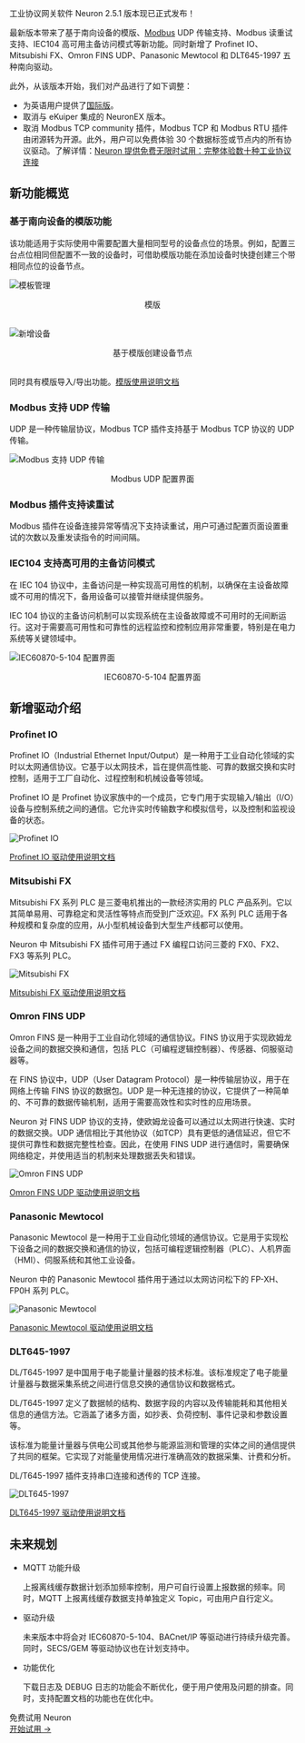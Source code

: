 工业协议网关软件 Neuron 2.5.1 版本现已正式发布！

最新版本带来了基于南向设备的模版、[Modbus](https://www.emqx.com/en/blog/modbus-protocol-the-grandfather-of-iot-communication) UDP 传输支持、Modbus 读重试支持、IEC104 高可用主备访问模式等新功能。同时新增了 Profinet IO、Mitsubishi FX、Omron FINS UDP、Panasonic Mewtocol 和 DLT645-1997 五种南向驱动。

此外，从该版本开始，我们对产品进行了如下调整： 

- 为英语用户提供了[国际版](https://www.emqx.com/en/try?product=neuron)。 
- 取消与 eKuiper 集成的 NeuronEX 版本。 
- 取消 Modbus TCP community 插件，Modbus TCP 和 Modbus RTU 插件由闭源转为开源。此外，用户可以免费体验 30 个数据标签或节点内的所有协议驱动。了解详情：[Neuron 提供免费无限时试用：完整体验数十种工业协议连接](https://www.emqx.com/zh/blog/experience-neuron-industrial-iot-gateway-software-for-free-with-time-unlimited-trial-license) 

## 新功能概览

### 基于南向设备的模版功能

该功能适用于实际使用中需要配置大量相同型号的设备点位的场景。例如，配置三台点位相同但配置不一致的设备时，可借助模版功能在添加设备时快捷创建三个带相同点位的设备节点。

![模板管理](https://assets.emqx.com/images/b5774a91a4d3f0e08115dfbb59965a69.png)

<center>模版</center>

<br>

![新增设备](https://assets.emqx.com/images/69ce43be0e0555f2f3a15ee1358d7865.png)

<center>基于模版创建设备节点</center>

<br>

同时具有模版导入/导出功能。[模版使用说明文档](https://neugates.io/docs/zh/latest/configuration/templates/templates.html)

### Modbus 支持 UDP 传输

UDP 是一种传输层协议，Modbus TCP 插件支持基于 Modbus TCP 协议的 UDP 传输。

![Modbus 支持 UDP 传输](https://assets.emqx.com/images/61c26fa40e364ee2cdd1719b078e7655.png)

<center>Modbus UDP 配置界面</center>

### Modbus 插件支持读重试

Modbus 插件在设备连接异常等情况下支持读重试，用户可通过配置页面设置重试的次数以及重发读指令的时间间隔。

### IEC104 支持高可用的主备访问模式

在 IEC 104 协议中，主备访问是一种实现高可用性的机制，以确保在主设备故障或不可用的情况下，备用设备可以接管并继续提供服务。

IEC 104 协议的主备访问机制可以实现系统在主设备故障或不可用时的无间断运行。这对于需要高可用性和可靠性的远程监控和控制应用非常重要，特别是在电力系统等关键领域中。

![IEC60870-5-104 配置界面](https://assets.emqx.com/images/5f7cc28ade50dc27c5bc87d475a8eb0c.png)

<center>IEC60870-5-104 配置界面</center>

## 新增驱动介绍

### Profinet IO

Profinet IO（Industrial Ethernet Input/Output）是一种用于工业自动化领域的实时以太网通信协议。它基于以太网技术，旨在提供高性能、可靠的数据交换和实时控制，适用于工厂自动化、过程控制和机械设备等领域。

Profinet IO 是 Profinet 协议家族中的一个成员，它专门用于实现输入/输出（I/O）设备与控制系统之间的通信。它允许实时传输数字和模拟信号，以及控制和监视设备的状态。

![Profinet IO](https://assets.emqx.com/images/49612671fc569880b1283242b9218ea9.png)

[Profinet IO 驱动使用说明文档](https://neugates.io/docs/zh/latest/configuration/south-devices/profinet/profinet.html)

### Mitsubishi FX

Mitsubishi FX 系列 PLC 是三菱电机推出的一款经济实用的 PLC 产品系列。它以其简单易用、可靠稳定和灵活性等特点而受到广泛欢迎。FX 系列 PLC 适用于各种规模和复杂度的应用，从小型机械设备到大型生产线都可以使用。

Neuron 中 Mitsubishi FX 插件可用于通过 FX 编程口访问三菱的 FX0、FX2、FX3 等系列 PLC。

![Mitsubishi FX](https://assets.emqx.com/images/5d3aaddd4038bd657034f7055a876108.png)

[Mitsubishi FX 驱动使用说明文档](https://neugates.io/docs/zh/latest/configuration/south-devices/mitsubishi-fx/overview.html)

### Omron FINS UDP

Omron FINS 是一种用于工业自动化领域的通信协议。FINS 协议用于实现欧姆龙设备之间的数据交换和通信，包括 PLC（可编程逻辑控制器）、传感器、伺服驱动器等。

在 FINS 协议中，UDP（User Datagram Protocol）是一种传输层协议，用于在网络上传输 FINS 协议的数据包。UDP 是一种无连接的协议，它提供了一种简单的、不可靠的数据传输机制，适用于需要高效性和实时性的应用场景。

Neuron 对 FINS UDP 协议的支持，使欧姆龙设备可以通过以太网进行快速、实时的数据交换。UDP 通信相比于其他协议（如TCP）具有更低的通信延迟，但它不提供可靠性和数据完整性检查。因此，在使用 FINS UDP 进行通信时，需要确保网络稳定，并使用适当的机制来处理数据丢失和错误。

![Omron FINS UDP](https://assets.emqx.com/images/682b0087802fe53099d8732299a60985.png)

[Omron FINS UDP 驱动使用说明文档](https://neugates.io/docs/zh/latest/configuration/south-devices/omron-fins/omron-fins-udp.html)

### Panasonic Mewtocol

Panasonic Mewtocol 是一种用于工业自动化领域的通信协议。它是用于实现松下设备之间的数据交换和通信的协议，包括可编程逻辑控制器（PLC）、人机界面（HMI）、伺服系统和其他工业设备。

Neuron 中的 Panasonic Mewtocol 插件用于通过以太网访问松下的 FP-XH、FP0H 系列 PLC。

![Panasonic Mewtocol](https://assets.emqx.com/images/35fb115aa058ee3bf47f1b55753e7dde.png)

[Panasonic Mewtocol 驱动使用说明文档](https://neugates.io/docs/zh/latest/configuration/south-devices/panasonic-mewtocol/overview.html)

### DLT645-1997

DL/T645-1997 是中国用于电子能量计量器的技术标准。该标准规定了电子能量计量器与数据采集系统之间进行信息交换的通信协议和数据格式。

DL/T645-1997 定义了数据帧的结构、数据字段的内容以及传输能耗和其他相关信息的通信方法。它涵盖了诸多方面，如抄表、负荷控制、事件记录和参数设置等。

该标准为能量计量器与供电公司或其他参与能源监测和管理的实体之间的通信提供了共同的框架。它实现了对能量使用情况进行准确高效的数据采集、计费和分析。

DL/T645-1997 插件支持串口连接和透传的 TCP 连接。

![DLT645-1997](https://assets.emqx.com/images/886a6548dfb439dde55e42e41b5370f4.png)

[DLT645-1997 驱动使用说明文档](https://neugates.io/docs/zh/latest/configuration/south-devices/dlt645-1997/dlt645-1997.html)

## 未来规划

- MQTT 功能升级

   上报离线缓存数据计划添加频率控制，用户可自行设置上报数据的频率。同时，MQTT 上报离线缓存数据支持单独定义 Topic，可由用户自行定义。

- 驱动升级

   未来版本中将会对 IEC60870-5-104、BACnet/IP 等驱动进行持续升级完善。同时，SECS/GEM 等驱动协议也在计划支持中。

- 功能优化

   下载日志及 DEBUG 日志的功能会不断优化，便于用户使用及问题的排查。同时，支持配置文档的功能也在优化中。

 

<section class="promotion">
    <div>
        免费试用 Neuron
    </div>
    <a href="https://www.emqx.com/zh/try?product=neuron" class="button is-gradient px-5">开始试用 →</a>
</section>
